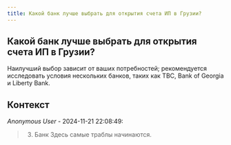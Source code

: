 ```yaml
---
title: Какой банк лучше выбрать для открытия счета ИП в Грузии?
---
```


## Какой банк лучше выбрать для открытия счета ИП в Грузии?

Наилучший выбор зависит от ваших потребностей; рекомендуется исследовать условия нескольких банков, таких как TBC, Bank of Georgia и Liberty Bank.

## Контекст

_Anonymous User_ - 2024-11-21 22:08:49:

> 3. Банк Здесь самые траблы начинаются.
